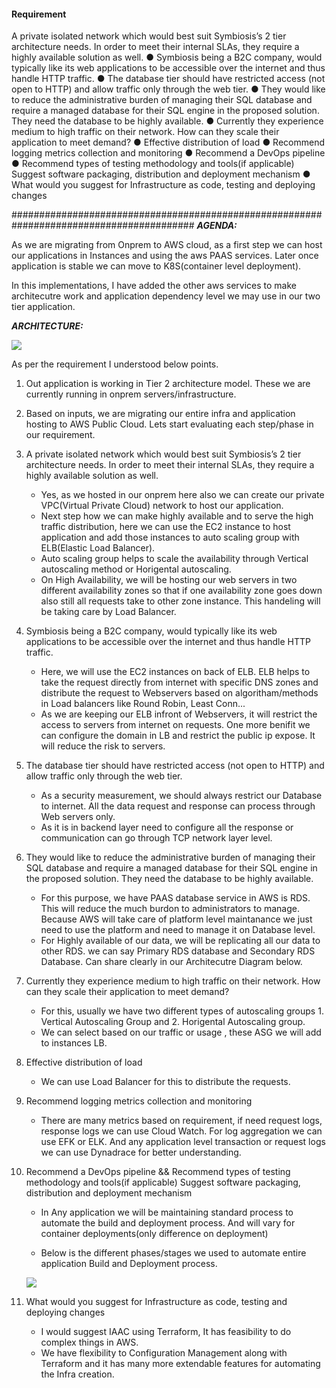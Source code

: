 #### Requirement

A private isolated network which would best suit Symbiosis’s 2 tier architecture needs.
In order to meet their internal SLAs, they require a highly available solution as well.
● Symbiosis being a B2C company, would typically like its web applications to be
accessible over the internet and thus handle HTTP traffic.
● The database tier should have restricted access (not open to HTTP) and allow traffic
only through the web tier.
● They would like to reduce the administrative burden of managing their SQL database
and require a managed database for their SQL engine in the proposed solution. They
need the database to be highly available.
● Currently they experience medium to high traffic on their network. How can they scale
their application to meet demand?
● Effective distribution of load
● Recommend logging metrics collection and monitoring
● Recommend a DevOps pipeline
● Recommend types of testing methodology and tools(if applicable) Suggest software
packaging, distribution and deployment mechanism
● What would you suggest for Infrastructure as code, testing and deploying changes


#########################################################################################
***AGENDA:***

As we are migrating from Onprem to AWS cloud, as a first step we can host our applications in Instances and using the aws PAAS services. Later once application is stable we can move to K8S(container level deployment).

In this implementations, I have added the other aws services to make architecutre work and application dependency level we may use in our two tier application.

***ARCHITECTURE:***

![](./Architecture.png)

As per the requirement I understood below points.

1. Out application is working in Tier 2 architecture model. These we are currently running in onprem servers/infrastructure.
2. Based on inputs, we are migrating our entire infra and application hosting to AWS Public Cloud. Lets start evaluating each step/phase in our requirement.

3. A private isolated network which would best suit Symbiosis’s 2 tier architecture needs. In order to meet their internal SLAs, they require a highly available solution as well. 

      - Yes, as we hosted in our onprem here also we can create our private VPC(Virtual Private Cloud) network to host our application.
	  - Next step how we can make highly available and to serve the high traffic distribution, here we can use the EC2 instance to host application and add those instances to auto scaling group with ELB(Elastic Load Balancer). 
	  - Auto scaling group helps to scale the availability through Vertical autoscaling method or Horigental autoscaling.
	  - On High Availability, we will be hosting our web servers in two different availability zones so that if one availability zone goes down also still all requests take to other zone instance. This handeling will be taking care by Load Balancer.
	  
4. Symbiosis being a B2C company, would typically like its web applications to be accessible over the internet and thus handle HTTP traffic.

      - Here, we will use the EC2 instances on back of ELB. ELB helps to take the request directly from internet with specific DNS zones and distribute the request to Webservers based on algoritham/methods in Load balancers like Round Robin, Least Conn...
	  - As we are keeping our ELB infront of Webservers, it will restrict the access to servers from internet on requests. One more benifit we can configure the domain in LB and restrict the public ip expose. It will reduce the risk to servers.

5. The database tier should have restricted access (not open to HTTP) and allow traffic only through the web tier.
 
      - As a security measurement, we should always restrict our Database to internet. All the data request and response can process through Web servers only.
	  - As it is in backend layer need to configure all the response or communication can go through TCP network layer level.
	  
6. They would like to reduce the administrative burden of managing their SQL database and require a managed database for their SQL engine in the proposed solution. They need the database to be highly available.

      - For this purpose, we have PAAS database service in AWS is RDS. This will reduce the much burdon to administrators to manage. Because AWS will take care of platform level maintanance we just need to use the platform and need to manage it on Database level.
	  - For Highly available of our data, we will be replicating all our data to other RDS. we can say Primary RDS database and Secondary RDS Database.
	     Can share clearly in our Architecutre Diagram below.
		 
7. Currently they experience medium to high traffic on their network. How can they scale their application to meet demand?

      - For this, usually we have two different types of autoscaling groups 1. Vertical Autoscaling Group and 2. Horigental Autoscaling group.
	  - We can select based on our traffic or usage , these ASG we will add to instances LB.
	  
8. Effective distribution of load

      - We can use Load Balancer for this to distribute the requests.
	  
9. Recommend logging metrics collection and monitoring

      - There are many metrics based on requirement, if need request logs, response logs we can use Cloud Watch. For log aggregation we can use EFK or ELK. And any application level transaction or request logs we can use Dynadrace for better understanding.
	  
10. Recommend a DevOps pipeline && Recommend types of testing methodology and tools(if applicable) Suggest software packaging, distribution and deployment mechanism
    
	  - In Any application we will be maintaining standard process to automate the build and deployment process. And will vary for container deployments(only difference on deployment)
	  
	  - Below is the different phases/stages we used to automate entire application Build and Deployment process.
	  
      ![](./DevOps-Process.png)
	  
	  
11. What would you suggest for Infrastructure as code, testing and deploying changes

      - I would suggest IAAC using Terraform, It has feasibility to do complex things in AWS. 
	  - We have flexibility to Configuration Management along with Terraform and it has many more extendable features for automating the Infra creation.